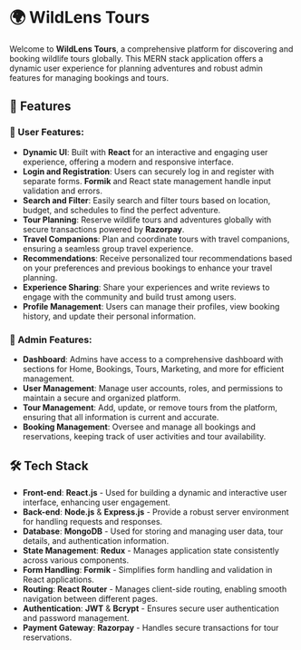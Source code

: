 # 🌍 WildLens Tours

Welcome to **WildLens Tours**, a comprehensive platform for discovering and booking wildlife tours globally. This MERN stack application offers a dynamic user experience for planning adventures and robust admin features for managing bookings and tours.

## 🚀 Features

### 🧳 User Features:
- **Dynamic UI**: Built with **React** for an interactive and engaging user experience, offering a modern and responsive interface.
- **Login and Registration**: Users can securely log in and register with separate forms. **Formik** and React state management handle input validation and errors.
- **Search and Filter**: Easily search and filter tours based on location, budget, and schedules to find the perfect adventure.
- **Tour Planning**: Reserve wildlife tours and adventures globally with secure transactions powered by **Razorpay**.
- **Travel Companions**: Plan and coordinate tours with travel companions, ensuring a seamless group travel experience.
- **Recommendations**: Receive personalized tour recommendations based on your preferences and previous bookings to enhance your travel planning.
- **Experience Sharing**: Share your experiences and write reviews to engage with the community and build trust among users.
- **Profile Management**: Users can manage their profiles, view booking history, and update their personal information.

### 🏢 Admin Features:
- **Dashboard**: Admins have access to a comprehensive dashboard with sections for Home, Bookings, Tours, Marketing, and more for efficient management.
- **User Management**: Manage user accounts, roles, and permissions to maintain a secure and organized platform.
- **Tour Management**: Add, update, or remove tours from the platform, ensuring that all information is current and accurate.
- **Booking Management**: Oversee and manage all bookings and reservations, keeping track of user activities and tour availability.

## 🛠️ Tech Stack

- **Front-end**: **React.js** - Used for building a dynamic and interactive user interface, enhancing user engagement.
- **Back-end**: **Node.js** & **Express.js** - Provide a robust server environment for handling requests and responses.
- **Database**: **MongoDB** - Used for storing and managing user data, tour details, and authentication information.
- **State Management**: **Redux** - Manages application state consistently across various components.
- **Form Handling**: **Formik** - Simplifies form handling and validation in React applications.
- **Routing**: **React Router** - Manages client-side routing, enabling smooth navigation between different pages.
- **Authentication**: **JWT** & **Bcrypt** - Ensures secure user authentication and password management.
- **Payment Gateway**: **Razorpay** - Handles secure transactions for tour reservations.



